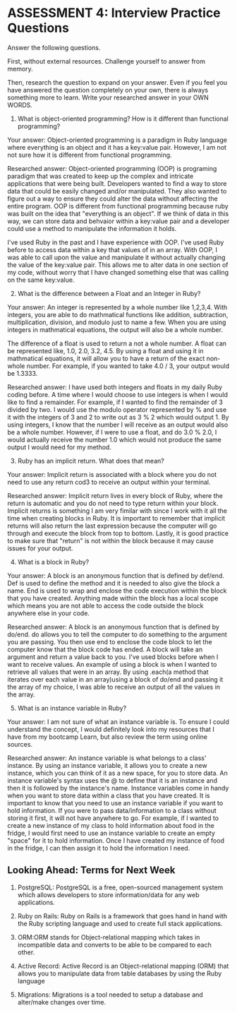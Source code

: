 # ASSESSMENT 4: Interview Practice Questions

Answer the following questions.

First, without external resources. Challenge yourself to answer from memory.

Then, research the question to expand on your answer. Even if you feel you have answered the question completely on your own, there is always something more to learn. Write your researched answer in your OWN WORDS.

1. What is object-oriented programming? How is it different than functional programming?

Your answer: Object-oriented programming is a paradigm in Ruby language where everything is an object and it has a key:value pair. However, I am not not sure how it is different from functional programming. 

Researched answer: Object-oriented programming (OOP) is programing paradigm that was created to keep up the complex and intricate applications that were being built. Developers wanted to find a way to store data that could be easily changed and/or manipulated. They also wanted to figure out a way to ensure they could alter the data without affecting the entire program. OOP is different from functional programming  because ruby was built on the idea that "everything is an object".  If we think of data in this way, we can store data and behvaior within a key:value pair and a developer could use a method to manipulate the information it holds. 

I've used Ruby in the past and I have experience with OOP. I've used Ruby before to access data within a key that values of in an array. With OOP, I was able to call upon the value and manipulate it without actually changing the value of the key:value pair. This allows me to alter data in one section of my code, without worry that I have changed something else that was calling on the same key:value. 


2. What is the difference between a Float and an Integer in Ruby?

Your answer: An integer is represented by a whole number like 1,2,3,4. With integers, you are able to do mathmatical functions like addition, subtraction, multiplication, division, and modulo just to name a few. When you are using integers in mathmatical equations, the output will also be a whole number. 

The difference of a float is used to return a not a whole number. A float can be represented like, 1.0, 2.0, 3.2, 4.5. By using a float and using it in mathmatical equations, it will allow you to have a return of the exact non-whole number. For example, if you wanted to take 4.0 / 3, your output would be 1.3333. 

Researched answer: I have used both integers and floats in my daily Ruby coding before. A time where I would choose to use integers is when I would like to find a remainder. For example, if I wanted to find the remainder of 3 divided by two. I would use the modulo operator represented by % and use it with the integers of 3 and 2 to write out as 3 % 2 which would output 1. By using integers, I know that the number I will receive as an output would also be a whole number. However, if I were to use a float, and do 3.0 % 2.0, I would actually receive the number 1.0 which would not produce the same output I would need for my method. 

3. Ruby has an implicit return. What does that mean?

Your answer: Implicit return is associated with a block where you do not need to use any return cod3 to receive an output within your terminal. 

Researched answer: Implicit return lives in every block of Ruby, where the return is automatic and you do not need to type return within your block. Implicit returns is something I am very fimilar with since I work with it all the time when creating blocks in Ruby. It is important to remember that implicit returns will also return the last expression because the computer will go through and execute the block from top to bottom. Lastly, it is good practice to make sure that "return" is not within the block because it may cause issues for your output. 

4. What is a block in Ruby?

Your answer: A block is an anonymous function that is defined by def/end. Def is used to define the method and it is needed to also give the block a name. End is used to wrap and enclose the code execution within the block that you have created. Anything made within the block has a local scope which means you are not able to access the code outside the block anywhere else in your code. 

Researched answer: A block is an anonymous function that is defined by do/end. do allows you to tell the computer to do something to the argument you are passing. You then use end to enclose the code block to let the computer know that the block code has ended. A block will take an argument and return a value back to you. I've used blocks before when I want to receive values. An example of using a block is when I wanted to retrieve all values that were in an array. By using .each(a method that iterates over each value in an array)using a block of do/end and passing it the array of my choice, I was able to receive an output of all the values in the array. 

5. What is an instance variable in Ruby?

Your answer: I am not sure of what an instance variable is. To ensure I could understand the concept, I would definitely look into my resources that I have from my bootcamp Learn, but also review the term using online sources. 

Researched answer: An instance variable is what belongs to a class' instance. By using an instance variable, it allows you to create a new instance, which you can think of it as a new space, for you to store data. An instance variable's syntax uses the @ to define that it is an instance and then it is followed by the instance's name. Instance variables come in handy when you want to store data within a class that you have created. It is important to know that you need to use an instance variable if you want to hold information. If you were to pass data/information to a class without storing it first, it will not have anywhere to go. For example, if I wanted to create a new instance of my class to hold information about food in the fridge, I would first need to use an instance variable to create an empty "space" for it to hold information. Once I have created my instance of food in the fridge, I can then assign it to hold the information I need. 

## Looking Ahead: Terms for Next Week

1. PostgreSQL: PostgreSQL is a free, open-sourced management system which allows developers to store information/data for any web applications.

2. Ruby on Rails: Ruby on Rails is a framework that goes hand in hand with the Ruby scripting language and used to create full stack applications. 

3. ORM:ORM stands for Object-relational mapping which takes in incompatible data and converts to be able to be compared to each other.

4. Active Record: Active Record is an Object-relational mapping (ORM) that allows you to manipulate data from table databases by using the Ruby language  

5. Migrations: Migrations is a tool needed to setup a database and alter/make changes over time. 
